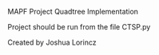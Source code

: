 MAPF Project
Quadtree Implementation

Project should be run from the file CTSP.py

Created by Joshua Lorincz
